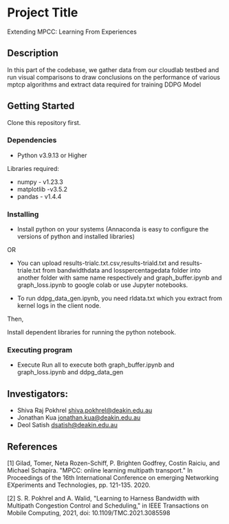 # Project Title

Extending MPCC: Learning From Experiences

## Description

In this part of the codebase, we gather data from our cloudlab testbed and run visual comparisons to draw conclusions on the performance of various mptcp algorithms
and extract data required for training DDPG Model

## Getting Started

Clone this repository first.

### Dependencies

* Python v3.9.13 or Higher

Libraries required:
* numpy - v1.23.3
* matplotlib -v3.5.2
* pandas - v1.4.4

### Installing

* Install python on your systems (Annaconda is easy to configure the versions of python and installed libraries)

OR

* You can upload results-trialc.txt.csv,results-triald.txt and results-triale.txt from bandwidthdata and losspercentagedata folder into another folder with same name respectively and graph_buffer.ipynb and graph_loss.ipynb to google colab or use Jupyter notebooks.

* To run ddpg_data_gen.ipynb, you need rldata.txt which you extract from kernel logs in the client node.

Then,

Install dependent libraries for running the python notebook.

### Executing program

* Execute Run all to execute both graph_buffer.ipynb and graph_loss.ipynb and ddpg_data_gen


## Investigators:

- Shiva Raj Pokhrel <shiva.pokhrel@deakin.edu.au>
- Jonathan Kua <jonathan.kua@deakin.edu.au>
- Deol Satish <dsatish@deakin.edu.au>


## References

[1] Gilad, Tomer, Neta Rozen-Schiff, P. Brighten Godfrey, Costin Raiciu, and Michael Schapira. "MPCC: online learning multipath transport." In Proceedings of the 16th International Conference on emerging Networking EXperiments and Technologies, pp. 121-135. 2020.

[2] S. R. Pokhrel and A. Walid, "Learning to Harness Bandwidth with Multipath Congestion Control and Scheduling," in IEEE Transactions on Mobile Computing, 2021, doi: 10.1109/TMC.2021.3085598 


